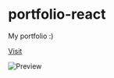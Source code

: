 # portfolio-react

My portfolio :)

[Visit](https://josselinbuils.me)

![Preview](https://raw.githubusercontent.com/josselinbuils/portfolio/master/portfolio.jpg)

